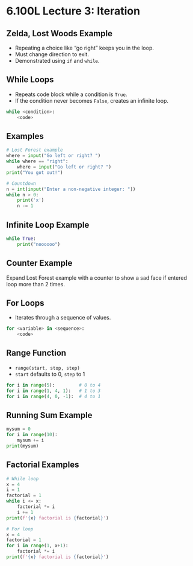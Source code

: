 # 6.100L Lecture 3: Iteration 

## Zelda, Lost Woods Example
- Repeating a choice like “go right” keeps you in the loop.
- Must change direction to exit.
- Demonstrated using `if` and `while`.

## While Loops
- Repeats code block while a condition is `True`.
- If the condition never becomes `False`, creates an infinite loop.

```python
while <condition>:
    <code>
```

## Examples
```python
# Lost Forest example
where = input("Go left or right? ")
while where == "right":
    where = input("Go left or right? ")
print("You got out!")

# Countdown
n = int(input("Enter a non-negative integer: "))
while n > 0:
    print('x')
    n -= 1
```

## Infinite Loop Example
```python
while True:
    print("noooooo")
```

## Counter Example
Expand Lost Forest example with a counter to show a sad face if entered loop more than 2 times.

## For Loops
- Iterates through a sequence of values.

```python
for <variable> in <sequence>:
    <code>
```

## Range Function
- `range(start, stop, step)`
- `start` defaults to 0, `step` to 1

```python
for i in range(5):         # 0 to 4
for i in range(1, 4, 1):   # 1 to 3
for i in range(4, 0, -1):  # 4 to 1
```

## Running Sum Example
```python
mysum = 0
for i in range(10):
    mysum += i
print(mysum)
```

## Factorial Examples
```python
# While loop
x = 4
i = 1
factorial = 1
while i <= x:
    factorial *= i
    i += 1
print(f'{x} factorial is {factorial}')

# For loop
x = 4
factorial = 1
for i in range(1, x+1):
    factorial *= i
print(f'{x} factorial is {factorial}')
```
